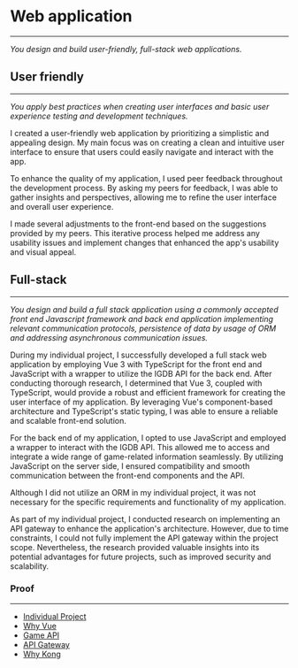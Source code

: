 
# Web application
***
*You design and build user-friendly, full-stack web applications.*


## User friendly
***
*You apply best practices when creating user interfaces and basic user experience testing and development techniques.*


I created a user-friendly web application by prioritizing a simplistic and appealing design. My main focus was on creating a clean and intuitive user interface to ensure that users could easily navigate and interact with the app.

To enhance the quality of my application, I used peer feedback throughout the development process. By asking my peers for feedback, I was able to gather insights and perspectives, allowing me to refine the user interface and overall user experience.

I made several adjustments to the front-end based on the suggestions provided by my peers. This iterative process helped me address any usability issues and implement changes that enhanced the app's usability and visual appeal.

## Full-stack
***
*You design and build a full stack application using a commonly accepted front end Javascript framework and back end application implementing relevant communication protocols, persistence of data by usage of ORM and addressing asynchronous communication issues.*

During my individual project, I successfully developed a full stack web application by employing Vue 3 with TypeScript for the front end and JavaScript with a wrapper to utilize the IGDB API for the back end. After conducting thorough research, I determined that Vue 3, coupled with TypeScript, would provide a robust and efficient framework for creating the user interface of my application. By leveraging Vue's component-based architecture and TypeScript's static typing, I was able to ensure a reliable and scalable front-end solution.

For the back end of my application, I opted to use JavaScript and employed a wrapper to interact with the IGDB API. This allowed me to access and integrate a wide range of game-related information seamlessly. By utilizing JavaScript on the server side, I ensured compatibility and smooth communication between the front-end components and the API.

Although I did not utilize an ORM in my individual project, it was not necessary for the specific requirements and functionality of my application.

As part of my individual project, I conducted research on implementing an API gateway to enhance the application's architecture. However, due to time constraints, I could not fully implement the API gateway within the project scope. Nevertheless, the research provided valuable insights into its potential advantages for future projects, such as improved security and scalability. 

### Proof
***
- [Individual Project](https://github.com/Phantom-works)
- [Why Vue](https://github.com/BramVerkuijlen/Portfolio-S3/blob/main/Research/Why%20Vue.md)
- [Game API](https://github.com/BramVerkuijlen/Portfolio-S3/blob/main/Research/Game%20API.md)
- [API Gateway](https://github.com/BramVerkuijlen/Portfolio-S3/blob/main/Research/API%20Gateway.md)
- [Why Kong](https://github.com/BramVerkuijlen/Portfolio-S3/blob/main/Research/Why%20Kong.md)
